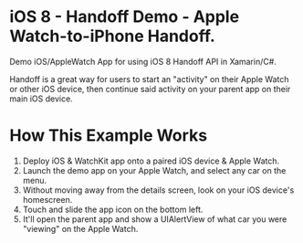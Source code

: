 # iOS 8 - Handoff Demo - Apple Watch-to-iPhone Handoff.
Demo iOS/AppleWatch App for using iOS 8 Handoff API in Xamarin/C#.

Handoff is a great way for users to start an "activity" on their Apple Watch or other iOS device, 
then continue said activity on your parent app on their main iOS device. 

# How This Example Works
1. Deploy iOS & WatchKit app onto a paired iOS device & Apple Watch. 
2. Launch the demo app on your Apple Watch, and select any car on the menu.
3. Without moving away from the details screen, look on your iOS device's homescreen. 
4. Touch and slide the app icon on the bottom left. 
5. It'll open the parent app and show a UIAlertView of what car you were "viewing" on the Apple Watch.
